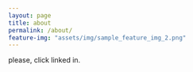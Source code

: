 ```yaml
---
layout: page
title: about
permalink: /about/
feature-img: "assets/img/sample_feature_img_2.png"
---
```


please, click linked in.